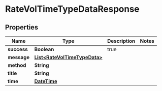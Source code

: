 
# RateVolTimeTypeDataResponse

## Properties
Name | Type | Description | Notes
------------ | ------------- | ------------- | -------------
**success** | **Boolean** | true | 
**message** | [**List&lt;RateVolTimeTypeData&gt;**](RateVolTimeTypeData.md) |  | 
**method** | **String** |  | 
**title** | **String** |  | 
**time** | [**DateTime**](DateTime.md) |  | 




